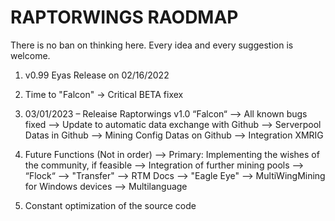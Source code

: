 RAPTORWINGS RAODMAP
===================
There is no ban on thinking here. Every idea and every suggestion is welcome.

1) v0.99 Eyas Release on 02/16/2022

2) Time to "Falcon" -> Critical BETA fixex

3) 03/01/2023 – Releaise Raptorwings v1.0 “Falcon“
--> All known bugs fixed
--> Update to automatic data exchange with Github
--> Serverpool Datas in Github
--> Mining Config Datas on Github
--> Integration XMRIG

4) Future Functions (Not in order)
--> Primary: Implementing the wishes of the community, if feasible
--> Integration of further mining pools
--> “Flock“
--> "Transfer"
--> RTM Docs
--> "Eagle Eye"
--> MultiWingMining for Windows devices
--> Multilanguage

5) Constant optimization of the source code
